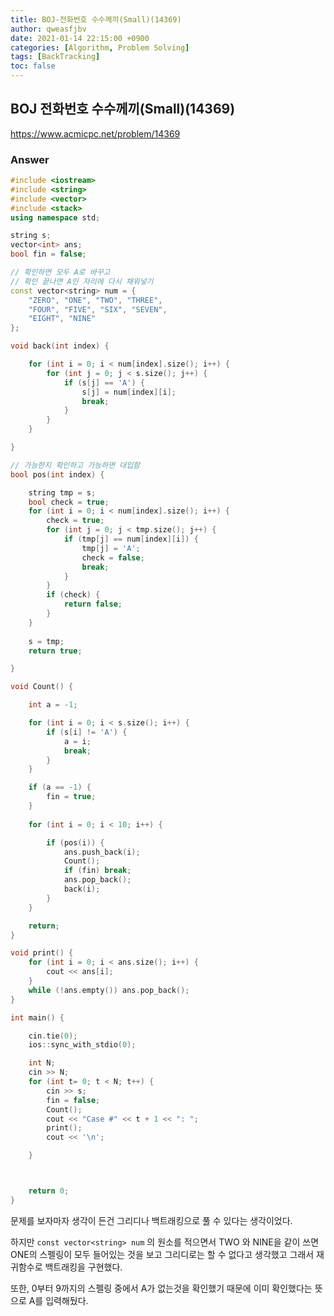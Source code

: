 ```yaml
---
title: BOJ-전화번호 수수께끼(Small)(14369)
author: qweasfjbv
date: 2021-01-14 22:15:00 +0900
categories: [Algorithm, Problem Solving]
tags: [BackTracking]
toc: false
---
```


## BOJ 전화번호 수수께끼(Small)(14369)

<https://www.acmicpc.net/problem/14369>

### Answer

```cpp
#include <iostream>
#include <string>
#include <vector>
#include <stack>
using namespace std;

string s;
vector<int> ans;
bool fin = false;

// 확인하면 모두 A로 바꾸고
// 확인 끝나면 A인 자리에 다시 채워넣기
const vector<string> num = {
	"ZERO", "ONE", "TWO", "THREE",
	"FOUR", "FIVE", "SIX", "SEVEN",
	"EIGHT", "NINE"
};

void back(int index) {

	for (int i = 0; i < num[index].size(); i++) {
		for (int j = 0; j < s.size(); j++) {
			if (s[j] == 'A') {
				s[j] = num[index][i];
				break;
			}
		}
	}

}

// 가능한지 확인하고 가능하면 대입함
bool pos(int index) {

	string tmp = s;
	bool check = true;
	for (int i = 0; i < num[index].size(); i++) {
		check = true;
		for (int j = 0; j < tmp.size(); j++) {
			if (tmp[j] == num[index][i]) {
				tmp[j] = 'A';
				check = false;
				break;
			}
		}
		if (check) {
			return false;
		}
	}
	
	s = tmp;
	return true;

}

void Count() {

	int a = -1;

	for (int i = 0; i < s.size(); i++) {
		if (s[i] != 'A') {
			a = i;
			break;
		}
	}

	if (a == -1) {
		fin = true;
	}
	
	for (int i = 0; i < 10; i++) {

		if (pos(i)) {
			ans.push_back(i);
			Count();
			if (fin) break;
			ans.pop_back();
			back(i);
		}
	}

	return;
}

void print() {
	for (int i = 0; i < ans.size(); i++) {
		cout << ans[i];
	}
	while (!ans.empty()) ans.pop_back();
}

int main() {

	cin.tie(0);
	ios::sync_with_stdio(0);

	int N;
	cin >> N;
	for (int t= 0; t < N; t++) {
		cin >> s;
		fin = false;
		Count();
		cout << "Case #" << t + 1 << ": ";
		print();
		cout << '\n';

	}



	return 0;
}
```

문제를 보자마자 생각이 든건 그리디나 백트래킹으로 풀 수 있다는 생각이었다.

하지만 `const vector<string> num` 의 원소를 적으면서 TWO 와 NINE을 같이 쓰면 ONE의 스펠링이 모두 들어있는 것을 보고 그리디로는 할 수 없다고 생각했고 그래서 재귀함수로 백트래킹을 구현했다.

또한, 0부터 9까지의 스펠링 중에서 A가 없는것을 확인했기 때문에 이미 확인했다는 뜻으로 A를 입력해뒀다.